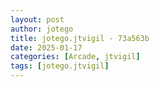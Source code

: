 ```yaml
---
layout: post
author: jotego
title: jotego.jtvigil - 73a563b
date: 2025-01-17
categories: [Arcade, jtvigil]
tags: [jotego.jtvigil]
---
```


